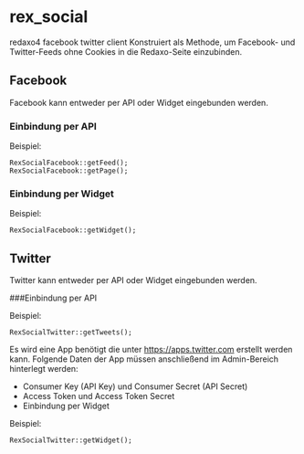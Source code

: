 # rex_social

redaxo4 facebook twitter client
Konstruiert als Methode, um Facebook- und Twitter-Feeds ohne Cookies in die Redaxo-Seite einzubinden.

## Facebook

Facebook kann entweder per API oder Widget eingebunden werden.

### Einbindung per API

Beispiel:

    RexSocialFacebook::getFeed();
    RexSocialFacebook::getPage();
        
### Einbindung per Widget

Beispiel:

    RexSocialFacebook::getWidget();


## Twitter

Twitter kann entweder per API oder Widget eingebunden werden.

###Einbindung per API

Beispiel:

    RexSocialTwitter::getTweets();
        
Es wird eine App benötigt die unter https://apps.twitter.com erstellt werden kann. Folgende Daten der App müssen anschließend im Admin-Bereich hinterlegt werden:

- Consumer Key (API Key) und Consumer Secret (API Secret)
- Access Token und Access Token Secret
- Einbindung per Widget

Beispiel:

    RexSocialTwitter::getWidget();
    
